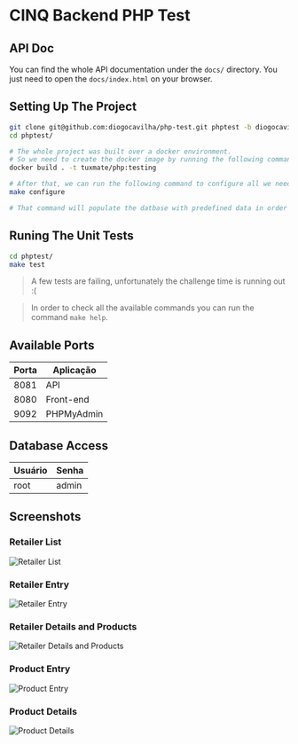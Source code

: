 # CINQ Backend PHP Test

## API Doc

You can find the whole API documentation under the `docs/` directory. You just need to open the `docs/index.html` on your browser.

## Setting Up The Project
```bash
git clone git@github.com:diogocavilha/php-test.git phptest -b diogocavilha
cd phptest/

# The whole project was built over a docker environment.
# So we need to create the docker image by running the following command.
docker build . -t tuxmate/php:testing

# After that, we can run the following command to configure all we need to start using the project.
make configure

# That command will populate the datbase with predefined data in order to test the API. It populates the database by using a PHP dependency called Phynx.
```

## Runing The Unit Tests
```bash
cd phptest/
make test
```

> A few tests are failing, unfortunately the challenge time is running out :(

> In order to check all the available commands you can run the command `make help`.

## Available Ports

Porta  | Aplicação
------ | -----------------
8081   | API
8080   | Front-end
9092   | PHPMyAdmin

## Database Access

Usuário | Senha
------- | ----------
root    | admin

## Screenshots

### Retailer List
![Retailer List](https://github.com/diogocavilha/php-test/blob/diogocavilha/public/assets/screenshots/retailer-list.png)

### Retailer Entry
![Retailer Entry](https://github.com/diogocavilha/php-test/blob/diogocavilha/public/assets/screenshots/retailer-entry.png)

### Retailer Details and Products
![Retailer Details and Products](https://github.com/diogocavilha/php-test/blob/diogocavilha/public/assets/screenshots/retailer-details-and-products.png)

### Product Entry
![Product Entry](https://github.com/diogocavilha/php-test/blob/diogocavilha/public/assets/screenshots/product-entry.png)

### Product Details
![Product Details](https://github.com/diogocavilha/php-test/blob/diogocavilha/public/assets/screenshots/product-details.png)
